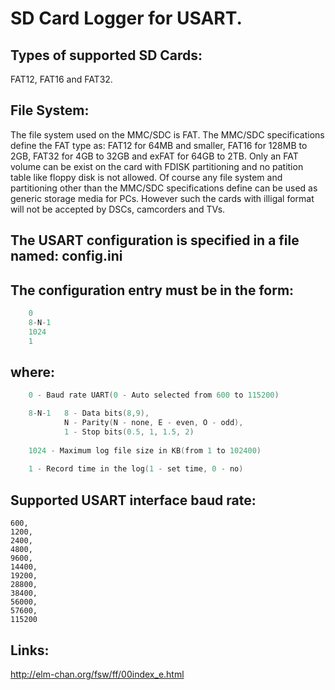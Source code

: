 SD Card Logger for USART.
====

Types of supported SD Cards:
---
FAT12, FAT16 and FAT32.


File System:
---
The file system used on the MMC/SDC is FAT. The MMC/SDC specifications define the FAT type as: FAT12 for 64MB and smaller, FAT16 for 128MB to 2GB, FAT32 for 4GB to 32GB and exFAT for 64GB to 2TB. Only an FAT volume can be exist on the card with FDISK partitioning and no patition table like floppy disk is not allowed. Of course any file system and partitioning other than the MMC/SDC specifications define can be used as generic storage media for PCs. However such the cards with illigal format will not be accepted by DSCs, camcorders and TVs.

The USART configuration is specified in a file named: config.ini
---

The configuration entry must be in the form:
----
```c++
	0
	8-N-1
	1024
	1
```
  where:
  ----
```c++
	0 - Baud rate UART(0 - Auto selected from 600 to 115200)

	8-N-1   8 - Data bits(8,9),
			N - Parity(N - none, E - even, O - odd),
			1 - Stop bits(0.5, 1, 1.5, 2)
			
	1024 - Maximum log file size in KB(from 1 to 102400)
	
	1 - Record time in the log(1 - set time, 0 - no)
```

Supported USART interface baud rate:
----
	600,
	1200,
	2400,
	4800,
	9600,
	14400,
	19200,
	28800,
	38400,
	56000,
	57600,
	115200

Links:
----
http://elm-chan.org/fsw/ff/00index_e.html
